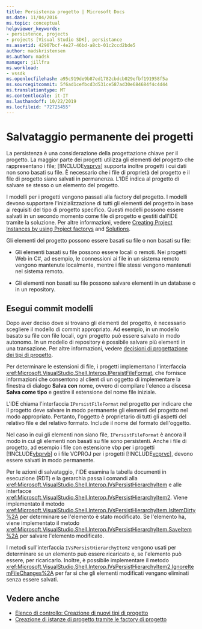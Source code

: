 ```yaml
---
title: Persistenza progetto | Microsoft Docs
ms.date: 11/04/2016
ms.topic: conceptual
helpviewer_keywords:
- persistence, projects
- projects [Visual Studio SDK], persistance
ms.assetid: 42907bcf-4e27-46bd-a8cb-01c2ccd2bde5
author: madskristensen
ms.author: madsk
manager: jillfra
ms.workload:
- vssdk
ms.openlocfilehash: a95c919de9b87ed1782cbdcb029efbf191958f5a
ms.sourcegitcommit: 5f6ad1cefbcd3d531ce587ad30e684684f4c4d44
ms.translationtype: MT
ms.contentlocale: it-IT
ms.lasthandoff: 10/22/2019
ms.locfileid: "72725455"
---
```

# <a name="project-persistence"></a>Salvataggio permanente dei progetti
La persistenza è una considerazione della progettazione chiave per il progetto. La maggior parte dei progetti utilizza gli elementi del progetto che rappresentano i file;  [!INCLUDE[vsprvs](../../code-quality/includes/vsprvs_md.md)] supporta inoltre progetti i cui dati non sono basati su file. È necessario che i file di proprietà del progetto e il file di progetto siano salvati in permanenza. L'IDE indica al progetto di salvare se stesso o un elemento del progetto.

 I modelli per i progetti vengono passati alla factory del progetto. I modelli devono supportare l'inizializzazione di tutti gli elementi del progetto in base ai requisiti del tipo di progetto specifico. Questi modelli possono essere salvati in un secondo momento come file di progetto e gestiti dall'IDE tramite la soluzione. Per altre informazioni, vedere [Creating Project Instances by using Project factorys](../../extensibility/internals/creating-project-instances-by-using-project-factories.md) and [Solutions](../../extensibility/internals/solutions-overview.md).

 Gli elementi del progetto possono essere basati su file o non basati su file:

- Gli elementi basati su file possono essere locali o remoti. Nei progetti Web in C#, ad esempio, le connessioni ai file in un sistema remoto vengono mantenute localmente, mentre i file stessi vengono mantenuti nel sistema remoto.

- Gli elementi non basati su file possono salvare elementi in un database o in un repository.

## <a name="commit-models"></a>Esegui commit modelli
 Dopo aver deciso dove si trovano gli elementi del progetto, è necessario scegliere il modello di commit appropriato. Ad esempio, in un modello basato su file con file locali, ogni progetto può essere salvato in modo autonomo. In un modello di repository è possibile salvare più elementi in una transazione. Per altre informazioni, vedere [decisioni di progettazione dei tipi di progetto](../../extensibility/internals/project-type-design-decisions.md).

 Per determinare le estensioni di file, i progetti implementano l'interfaccia <xref:Microsoft.VisualStudio.Shell.Interop.IPersistFileFormat>, che fornisce informazioni che consentono al client di un oggetto di implementare la finestra di dialogo **Salva con** nome, ovvero di compilare l'elenco a discesa **Salva come tipo** e gestire il estensione del nome file iniziale.

 L'IDE chiama l'interfaccia `IPersistFileFormat` nel progetto per indicare che il progetto deve salvare in modo permanente gli elementi del progetto nel modo appropriato. Pertanto, l'oggetto è proprietario di tutti gli aspetti del relativo file e del relativo formato. Include il nome del formato dell'oggetto.

 Nel caso in cui gli elementi non siano file, `IPersistFileFormat` è ancora il modo in cui gli elementi non basati su file sono persistenti. Anche i file di progetto, ad esempio i file con estensione vbp per i progetti [!INCLUDE[vbprvb](../../code-quality/includes/vbprvb_md.md)] o i file VCPROJ per i progetti [!INCLUDE[vcprvc](../../code-quality/includes/vcprvc_md.md)], devono essere salvati in modo permanente.

 Per le azioni di salvataggio, l'IDE esamina la tabella documenti in esecuzione (RDT) e la gerarchia passa i comandi alla <xref:Microsoft.VisualStudio.Shell.Interop.IVsPersistHierarchyItem> e alle interfacce <xref:Microsoft.VisualStudio.Shell.Interop.IVsPersistHierarchyItem2>. Viene implementato il metodo <xref:Microsoft.VisualStudio.Shell.Interop.IVsPersistHierarchyItem.IsItemDirty%2A> per determinare se l'elemento è stato modificato. Se l'elemento ha, viene implementato il metodo <xref:Microsoft.VisualStudio.Shell.Interop.IVsPersistHierarchyItem.SaveItem%2A> per salvare l'elemento modificato.

 I metodi sull'interfaccia `IVsPersistHierarchyItem2` vengono usati per determinare se un elemento può essere ricaricato e, se l'elemento può essere, per ricaricarlo. Inoltre, è possibile implementare il metodo <xref:Microsoft.VisualStudio.Shell.Interop.IVsPersistHierarchyItem2.IgnoreItemFileChanges%2A> per far sì che gli elementi modificati vengano eliminati senza essere salvati.

## <a name="see-also"></a>Vedere anche
- [Elenco di controllo: Creazione di nuovi tipi di progetto](../../extensibility/internals/checklist-creating-new-project-types.md)
- [Creazione di istanze di progetto tramite le factory di progetto](../../extensibility/internals/creating-project-instances-by-using-project-factories.md)